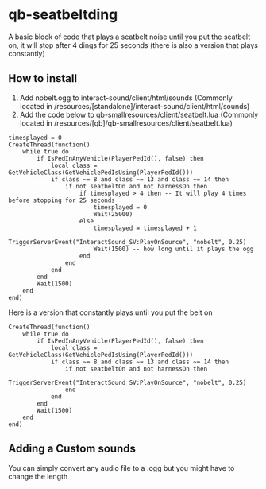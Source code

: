 # qb-seatbeltding
A basic block of code that plays a seatbelt noise until you put the seatbelt on, it will stop after 4 dings for 25 seconds (there is also a version that plays constantly)
## How to install

1. Add nobelt.ogg to interact-sound/client/html/sounds (Commonly located in /resources/[standalone]/interact-sound/client/html/sounds)
2. Add the code below to qb-smallresources/client/seatbelt.lua (Commonly located in /resources/[qb]/qb-smallresources/client/seatbelt.lua)



```
timesplayed = 0
CreateThread(function()
    while true do
        if IsPedInAnyVehicle(PlayerPedId(), false) then
            local class = GetVehicleClass(GetVehiclePedIsUsing(PlayerPedId()))
            if class ~= 8 and class ~= 13 and class ~= 14 then
                if not seatbeltOn and not harnessOn then
                    if timesplayed > 4 then -- It will play 4 times before stopping for 25 seconds
                        timesplayed = 0
                        Wait(25000)
                    else
                        timesplayed = timesplayed + 1
                        TriggerServerEvent("InteractSound_SV:PlayOnSource", "nobelt", 0.25)
                        Wait(1500) -- how long until it plays the ogg
                    end
                end
            end
        end
        Wait(1500)
    end
end)
```
Here is a version that constantly plays until you put the belt on
```
CreateThread(function()
    while true do
        if IsPedInAnyVehicle(PlayerPedId(), false) then
            local class = GetVehicleClass(GetVehiclePedIsUsing(PlayerPedId()))
            if class ~= 8 and class ~= 13 and class ~= 14 then
                if not seatbeltOn and not harnessOn then
                    TriggerServerEvent("InteractSound_SV:PlayOnSource", "nobelt", 0.25)
                end
            end
        end
        Wait(1500)
    end
end)
```

## Adding a Custom sounds

You can simply convert any audio file to a .ogg but you might have to change the length
